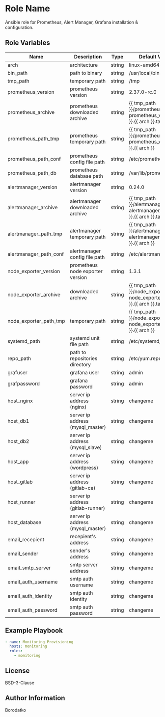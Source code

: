 Role Name
=========

Ansible role for Prometheus, Alert Manager, Grafana installation & configuration.


Role Variables
--------------

| Name | Description | Type | Default Value|
|------|-------------|------|---------|
| arch | architecture  | string | linux-amd64 |
| bin_path | path to binary  | string | /usr/local/bin |
| tmp_path | temporary path  | string | /tmp |
| prometheus_version | prometheus version | string | 2.37.0-rc.0 |
| prometheus_archive | prometheus downloaded archive | string | {{ tmp_path }}/prometheus-{{ prometheus_version }}.{{ arch }}.tar.gz |
| prometheus_path_tmp | prometheus temporary path | string | {{ tmp_path }}/prometheus-{{ prometheus_version }}.{{ arch }} |
| prometheus_path_conf | prometheus config file path | string | /etc/prometheus |
| prometheus_path_db | prometheus database path | string | /var/lib/prometheus |
| alertmanager_version | alertmanager version | string | 0.24.0 |
| alertmanager_archive | alertmanager downloaded archive | string | {{ tmp_path }}/alertmanager-{{ alertmanager_version }}.{{ arch }}.tar.gz |
| alertmanager_path_tmp | alertmanager temporary path | string | {{ tmp_path }}/alertmanager-{{ alertmanager_version }}.{{ arch }} |
| alertmanager_path_conf | alertmanager config file path | string | /etc/alertmanager |
| node_exporter_version | prometheus node exporter version | string | 1.3.1 |
| node_exporter_archive | downloaded archive | string | {{ tmp_path }}/node_exporter-{{ node_exporter_version }}.{{ arch }}.tar.gz |
| node_exporter_path_tmp | temporary path | string | {{ tmp_path }}/node_exporter-{{ node_exporter_version }}.{{ arch }} |
| systemd_path | systemd unit file path | string | /etc/systemd/system |
| repo_path | path to repositories directory | string | /etc/yum.repos.d |
| grafuser | grafana user | string | admin |
| grafpassword | grafana password | string | admin |
| host_nginx | server ip address (nginx) | string | changeme |
| host_db1 | server ip address (mysql_master) | string | changeme |
| host_db2 | server ip address (mysql_slave) | string | changeme |
| host_app | server ip address (wordpress) | string | changeme |
| host_gitlab | server ip address (gitlab-ce) | string | changeme |
| host_runner | server ip address (gitlab-runner) | string | changeme |
| host_database | server ip address (mysql_master) | string | changeme |
| email_recepient | recepient's address | string | changeme |
| email_sender | sender's address | string | changeme |
| email_smtp_server | smtp server address | string | changeme |
| email_auth_username | smtp auth username | string | changeme |
| email_auth_identity | smtp auth identity | string | changeme |
| email_auth_password | smtp auth password | string | changeme |


Example Playbook
----------------

```yaml
- name: Monitoring Provisioning
  hosts: monitoring
  roles:
    - monitoring
```

License
-------

BSD-3-Clause


Author Information
------------------

Borodatko
